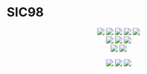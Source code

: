 # SIC98

<p align="center">
  <img src="https://img.shields.io/badge/-Python-3776AB?logo=python&logoColor=white">
  <img src="https://img.shields.io/badge/-HTML-E34F26?logo=HTML5&logoColor=white">
  <img src="https://img.shields.io/badge/-Javascript-F7DF1E?logo=javascript&logoColor=white">
  <img src="https://img.shields.io/badge/-CSS3-1572B6?logo=CSS3&logoColor=white">
  <img src="https://img.shields.io/badge/-TypeScript-3178C6?logo=TypeScript&logoColor=white">
<br>
  <img src="https://img.shields.io/badge/-Docker-2496ED?logo=docker&logoColor=white">
  <img src="https://img.shields.io/badge/-PyCharm-000000?logo=pycharm&logoColor=white">
  <img src="https://img.shields.io/badge/-Visual_Studio_Code-007ACC?logo=Visual+Studio+Code&logoColor=white">
<br>
  <img src="https://img.shields.io/badge/-PyTorch-EE4C2C?logo=PyTorch&logoColor=white">
  <img src="https://img.shields.io/badge/-TensorFlow-FF6F00?logo=TensorFlow&logoColor=white">
</p>
<p align="center">
  <a href="https://github.com/SIC98"><img src="https://img.shields.io/badge/GitHub-SIC98-181717?logo=github&logoColor=white"></a>
  <a href="https://github.com/inchul-owhen"><img src="https://img.shields.io/badge/GitHub-inchul_owhen-181717?logo=github&logoColor=white"></a>
  <a href="mailto:shininchul98@gmail.com"><img src="https://img.shields.io/badge/Email-shininchul98@gmail.com-2196F3?logo=gmail&logoColor=white"></a>
</p>
